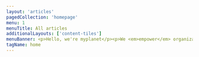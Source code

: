 ```yaml
---
layout: 'articles'
pagedCollection: 'homepage'
menu: 1
menuTitle: All articles
additionalLayouts: ['content-tiles']
menuBanner: <p>Hello, we're myplanet</p><p>We <em>empower</em> organizations to deliver great digital <em>products</em></p>
tagName: home
---
```


